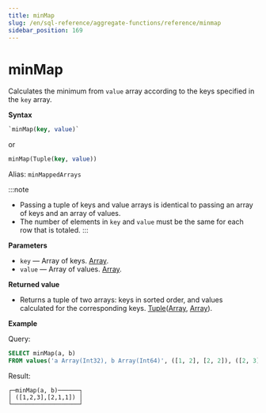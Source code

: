 ```yaml
---
title: minMap
slug: /en/sql-reference/aggregate-functions/reference/minmap
sidebar_position: 169
---
```


# minMap

Calculates the minimum from `value` array according to the keys specified in the `key` array.

**Syntax**

```sql
`minMap(key, value)`
```
or
```sql
minMap(Tuple(key, value))
```

Alias: `minMappedArrays`

:::note
- Passing a tuple of keys and value arrays is identical to passing an array of keys and an array of values.
- The number of elements in `key` and `value` must be the same for each row that is totaled.
:::

**Parameters**

- `key` — Array of keys. [Array](../../data-types/array.md).
- `value` — Array of values. [Array](../../data-types/array.md).

**Returned value**

- Returns a tuple of two arrays: keys in sorted order, and values calculated for the corresponding keys. [Tuple](../../data-types/tuple.md)([Array](../../data-types/array.md), [Array](../../data-types/array.md)).

**Example**

Query:

``` sql
SELECT minMap(a, b)
FROM values('a Array(Int32), b Array(Int64)', ([1, 2], [2, 2]), ([2, 3], [1, 1]))
```

Result:

``` text
┌─minMap(a, b)──────┐
│ ([1,2,3],[2,1,1]) │
└───────────────────┘
```

